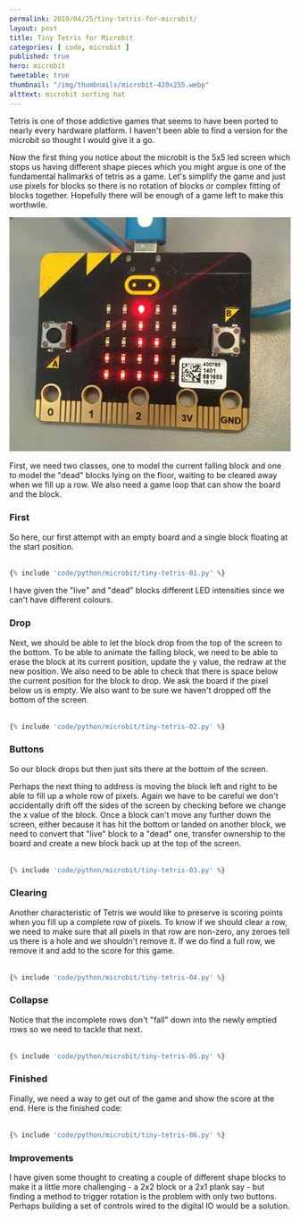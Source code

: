 ```yaml
---
permalink: 2019/04/25/tiny-tetris-for-microbit/
layout: post
title: Tiny Tetris for Microbit
categories: [ code, microbit ]
published: true
hero: microbit
tweetable: true
thumbnail: "/img/thumbnails/microbit-420x255.webp"
alttext: microbit sorting hat
---
```


Tetris is one of those addictive games that seems to have been ported to nearly 
every hardware platform. I haven't been able to find a version for the microbit 
so thought I would give it a go. 

Now the first thing you notice about the microbit is the 5x5 led screen which stops 
us having different shape pieces which you might argue is one of the fundamental hallmarks 
of tetris as a game. Let's simplify the game and just use pixels for blocks so there is 
no rotation of blocks or complex fitting of blocks together. Hopefully there will be 
enough of a game left to make this worthwile.

<img src="/img/posts/tiny-tetris-for-microbit/tetris.webp" alt="microbit tetris" />

First, we need two classes, one to model the current falling block and one to model the "dead" blocks 
lying on the floor, waiting to be cleared away when we fill up a row. We also need a game loop that can 
show the board and the block. 


### First

So here, our first attempt with an empty board and a single block floating at the start position.  

```python

{% include 'code/python/microbit/tiny-tetris-01.py' %}

```

I have given the "live" and "dead" blocks different LED intensities since we can't have 
different colours. 


### Drop

Next, we should be able to let the block drop from the top of the screen to the bottom. To be able to 
animate the falling block, we need to be able to erase the block at its current position, update the y 
value, the redraw at the new position. We also need to be able to check that there is space below the 
current position for the block to drop. We ask the board if the pixel below us is empty. We also want to 
be sure we haven't dropped off the bottom of the screen.

```python

{% include 'code/python/microbit/tiny-tetris-02.py' %}

```


### Buttons

So our block drops but then just sits there at the bottom of the screen. 

Perhaps the next thing to address is moving the block left and right to be able to fill up a whole row 
of pixels. Again we have to be careful we don't accidentally drift off the sides of the screen by checking 
before we change the x value of the block. Once a block can't move any further down the screen, either because 
it has hit the bottom or landed on another block, we need to convert that "live" block to a "dead" one, transfer 
ownership to the board and create a new block back up at the top of the screen. 

```python

{% include 'code/python/microbit/tiny-tetris-03.py' %}

```


### Clearing

Another characteristic of Tetris we would like to preserve is scoring points when you fill up a complete row of pixels. 
To know if we should clear a row, we need to make sure that all pixels in that row are non-zero, any zeroes tell us there is 
a hole and we shouldn't remove it. If we do find a full row, we remove it and add to the score for this game. 


```python

{% include 'code/python/microbit/tiny-tetris-04.py' %}

```


### Collapse

Notice that the incomplete rows don't "fall" down into the newly emptied rows so we need to tackle that next.

```python

{% include 'code/python/microbit/tiny-tetris-05.py' %}

```


### Finished

Finally, we need a way to get out of the game and show the score at the end. Here is the finished code:

```python

{% include 'code/python/microbit/tiny-tetris-06.py' %}

```


### Improvements

I have given some thought to creating a couple of different shape blocks to make it a little more challenging - a 2x2 block 
or a 2x1 plank say - but finding a method to trigger rotation is the problem with only two buttons. Perhaps building a set of 
controls wired to the digital IO would be a solution. 